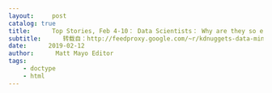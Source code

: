 ```yaml
---
layout:     post
catalog: true
title:      Top Stories, Feb 4-10： Data Scientists： Why are they so expensive to hire?; The Essential Data Science Venn Diagram
subtitle:      转载自：http://feedproxy.google.com/~r/kdnuggets-data-mining-analytics/~3/FujAe9YcTDY/top-news-week-0204-0210.html
date:      2019-02-12
author:      Matt Mayo Editor
tags:
    - doctype
    - html
---
```






